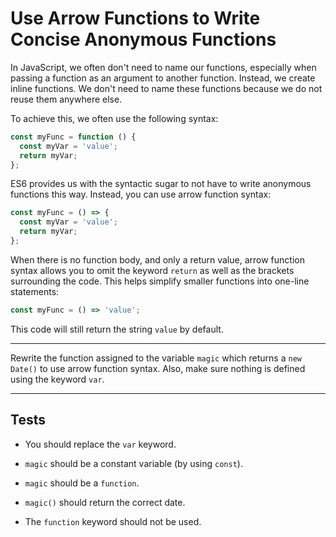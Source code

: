 # Use Arrow Functions to Write Concise Anonymous Functions

In JavaScript, we often don't need to name our functions, especially when passing a function as an argument to another function. Instead, we create inline functions. We don't need to name these functions because we do not reuse them anywhere else.

To achieve this, we often use the following syntax:

```js
const myFunc = function () {
  const myVar = 'value';
  return myVar;
};
```

ES6 provides us with the syntactic sugar to not have to write anonymous functions this way. Instead, you can use arrow function syntax:

```js
const myFunc = () => {
  const myVar = 'value';
  return myVar;
};
```

When there is no function body, and only a return value, arrow function syntax allows you to omit the keyword `return` as well as the brackets surrounding the code. This helps simplify smaller functions into one-line statements:

```js
const myFunc = () => 'value';
```

This code will still return the string `value` by default.

---

Rewrite the function assigned to the variable `magic` which returns a `new Date()` to use arrow function syntax. Also, make sure nothing is defined using the keyword `var`.

---

## Tests

- You should replace the `var` keyword.

- `magic` should be a constant variable (by using `const`).

- `magic` should be a `function`.

- `magic()` should return the correct date.

- The `function` keyword should not be used.
